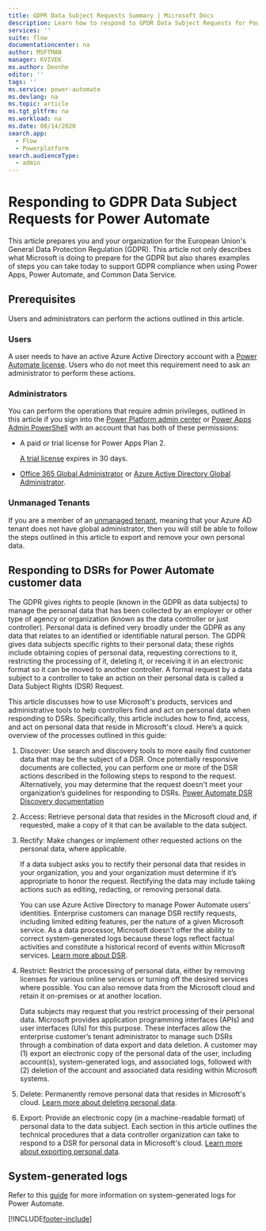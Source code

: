 ```yaml
---
title: GDPR Data Subject Requests Summary | Microsoft Docs
description: Learn how to respond to GPDR Data Subject Requests for Power Automate.
services: ''
suite: flow
documentationcenter: na
author: MSFTMAN
manager: KVIVEK
ms.author: Deonhe
editor: ''
tags: ''
ms.service: power-automate
ms.devlang: na
ms.topic: article
ms.tgt_pltfrm: na
ms.workload: na
ms.date: 08/14/2020
search.app: 
  - Flow
  - Powerplatform
search.audienceType: 
  - admin
---
```

# Responding to GDPR Data Subject Requests for Power Automate


This article prepares you and your organization for the European Union's General Data Protection Regulation (GDPR). This article not only describes what Microsoft is doing to prepare for the GDPR but also shares examples of steps you can take today to support GDPR compliance when using Power Apps, Power Automate, and Common Data Service.

## Prerequisites

Users and administrators can perform the actions outlined in this article.

### Users

A user needs to have an active Azure Active Directory account with a [Power Automate license](https://preview.flow.microsoft.com/pricing/). Users who do not meet this requirement need to ask an administrator to perform these actions.

### Administrators

You can perform the operations that require admin privileges, outlined in this article if you sign into the [Power Platform admin center](https://admin.powerplatform.microsoft.com/)  or [Power Apps Admin PowerShell](/power-platform/admin/powerapps-powershell) with an account that has both of these permissions:

- A paid or trial license for Power Apps Plan 2.

    [A trial license](http://make.powerapps.com/trial) expires in 30 days.

- [Office 365 Global Administrator](https://support.office.com/article/assign-admin-roles-in-office-365-for-business-eac4d046-1afd-4f1a-85fc-8219c79e1504) or [Azure Active Directory Global Administrator](/azure/active-directory/active-directory-assign-admin-roles-azure-portal).

### Unmanaged Tenants
If you are a member of an [unmanaged tenant](/azure/active-directory/domains-admin-takeover), meaning that your Azure AD tenant does not have global administrator, then you will still be able to follow the steps outlined in this article to export and remove your own personal data. 

## Responding to DSRs for Power Automate customer data

The GDPR gives rights to people (known in the GDPR as data subjects) to manage the personal data that has been collected by an employer or other type of agency or organization (known as the data controller or just controller). Personal data is defined very broadly under the GDPR as any data that relates to an identified or identifiable natural person. The GDPR gives data subjects specific rights to their personal data; these rights include obtaining copies of personal data, requesting corrections to it, restricting the processing of it, deleting it, or receiving it in an electronic format so it can be moved to another controller. A formal request by a data subject to a controller to take an action on their personal data is called a Data Subject Rights (DSR) Request.

This article discusses how to use Microsoft's products, services and administrative tools to help controllers find and act on personal data when responding to DSRs. Specifically, this article includes how to find, access, and act on personal data that reside in Microsoft's cloud. Here’s a quick overview of the processes outlined in this guide:

1. Discover: Use search and discovery tools to more easily find customer data that may be the subject of a DSR. Once potentially responsive documents are collected, you can perform one or more of the DSR actions described in the following steps to respond to the request. Alternatively, you may determine that the request doesn't meet your organization’s guidelines for responding to DSRs. [Power Automate DSR Discovery documentation](gdpr-dsr-discovery.md)

1. Access: Retrieve personal data that resides in the Microsoft cloud and, if requested, make a copy of it that can be available to the data subject.

1. Rectify: Make changes or implement other requested actions on the personal data, where applicable.

    If a data subject asks you to rectify their personal data that resides in your organization, you and your organization must determine if it’s appropriate to honor the request.  Rectifying the data may include taking actions such as editing, redacting, or removing personal data.

    You can use Azure Active Directory to manage Power Automate users' identities. Enterprise customers can manage DSR rectify requests, including limited editing features, per the nature of a given Microsoft service.  As a data processor, Microsoft doesn't offer the ability to correct system-generated logs because these logs reflect factual activities and constitute a historical record of events within Microsoft services.  [Learn more about DSR](/microsoft-365/compliance/gdpr-dsr-azure).

1. Restrict: Restrict the processing of personal data, either by removing licenses for various online services or turning off the desired services where possible. You can also remove data from the Microsoft cloud and retain it on-premises or at another location.

    Data subjects may request that you restrict processing of their personal data.  Microsoft provides application programming interfaces (APIs) and user interfaces (UIs) for this purpose.  These interfaces allow the enterprise customer’s tenant administrator to manage such DSRs through a combination of data export and data deletion. A customer may (1) export an electronic copy of the personal data of the user, including account(s), system-generated logs, and associated logs, followed with (2) deletion of the account and associated data residing within Microsoft systems.

1. Delete: Permanently remove personal data that resides in Microsoft's cloud. [Learn more about deleting personal data](gdpr-dsr-delete.md).

1. Export: Provide an electronic copy (in a machine-readable format) of personal data to the data subject. Each section in this article outlines the technical procedures that a data controller organization can take to respond to a DSR for personal data in Microsoft's cloud. [Learn more about exporting personal data](gdpr-dsr-export.md).

## System-generated logs

Refer to this [guide](/powerapps/administrator/powerapps-gdpr-dsr-guide-systemlogs) for more information on system-generated logs for Power Automate.


[!INCLUDE[footer-include](includes/footer-banner.md)]
